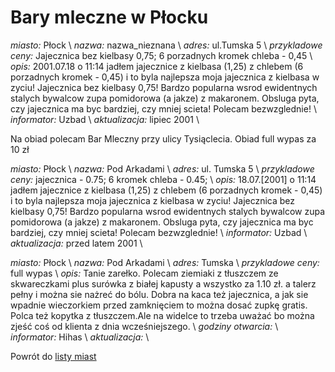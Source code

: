 # Bary mleczne w Płocku

*miasto:*  Płock    \\
*nazwa:*  nazwa_nieznana   \\
*adres:*  ul.Tumska 5   \\
*przykladowe ceny:*  Jajecznica bez kielbasy 0,75; 6 porzadnych kromek chleba - 0,45   \\
*opis:*  2001.07.18 o 11:14 jadłem jajecznice z kielbasa (1,25) z chlebem (6 porzadnych kromek - 0,45) i to byla najlepsza moja jajecznica z kielbasa w zyciu! Jajecznica bez kielbasy 0,75! Bardzo popularna wsrod ewidentnych stalych bywalcow zupa pomidorowa (a jakze) z makaronem. Obsluga pyta, czy jajecznica ma byc bardziej, czy mniej scieta! Polecam bezwzglednie!   \\
*informator:*  Uzbad   \\
*aktualizacja:*    lipiec 2001   \\



Na obiad polecam Bar Mleczny przy ulicy Tysiąclecia.
Obiad full wypas za 10 zł



*miasto:*  Płock    \\
*nazwa:*  Pod Arkadami   \\
*adres:*  ul. Tumska 5   \\
*przykladowe ceny:*  jajecznica - 0.75; 6 kromek chleba - 0.45;   \\
*opis:*  18.07.[2001] o 11:14 jadłem jajecznice z kielbasa (1,25) z chlebem (6 porzadnych kromek - 0,45) i to byla najlepsza moja jajecznica z kielbasa w zyciu! Jajecznica bez kielbasy 0,75! Bardzo popularna wsrod ewidentnych stalych bywalcow zupa pomidorowa (a jakze) z makaronem. Obsluga pyta, czy jajecznica ma byc bardziej, czy mniej scieta! Polecam bezwzglednie!   \\
*informator:*  Uzbad   \\
*aktualizacja:* przed latem 2001 \\



*miasto:*  Płock    \\
*nazwa:*  Pod Arkadami   \\
*adres:*  Tumska            \\
*przykladowe ceny:*  full wypas   \\
*opis:*  Tanie zarełko. Polecam ziemiaki z tłuszczem ze skwareczkami plus surówka z białej kapusty a wszystko za 1.10 zł. a talerz pełny i można sie nażreć do bólu. Dobra na kaca też jajecznica, a jak sie wpadnie wieczorkiem przed zamknięciem to można dosać zupkę gratis. Polca też kopytka z tłuszczem.Ale na widelce to trzeba uważać bo można zjeść coś od klienta z dnia wcześniejszego.    \\
*godziny otwarcia:*     \\
*informator:*  Hihas   \\
*aktualizacja:*      \\



Powrót do [listy miast](/bary_mleczne)


